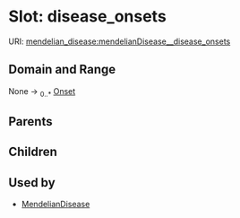 
# Slot: disease_onsets




URI: [mendelian_disease:mendelianDisease__disease_onsets](http://w3id.org/ontogpt/mendelian_disease/mendelianDisease__disease_onsets)


## Domain and Range

None &#8594;  <sub>0..\*</sub> [Onset](Onset.md)

## Parents


## Children


## Used by

 * [MendelianDisease](MendelianDisease.md)
